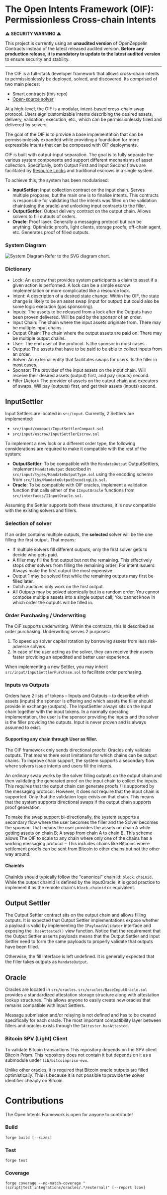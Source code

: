 # The Open Intents Framework (OIF): Permissionless Cross-chain Intents

⚠️ **SECURITY WARNING** ⚠️

This project is currently using an **unaudited version** of OpenZeppelin Contracts instead of the latest released audited version. **Before any production release, it is mandatory to update to the latest audited version** to ensure security and stability.

---

The OIF is a full-stack developer framework that allows cross-chain intents to permissionlessly be deployed, solved, and discovered. Its comprised of two main pieces:
- Smart contracts (this repo)
- [Open-source solver](https://github.com/openintentsframework/oif-solvers)

At a high-level, the OIF is a modular, intent-based cross-chain swap protocol. Users sign customizable intents describing the desired assets, delivery, validation, execution, etc., which can be permissionlessly filled and delivered by solvers.

The goal of the OIF is to provide a base implementation that can be permissionlessly expanded while providing a foundation for more expressible intents that can be composed with OIF deployments.

OIF is built with output-input separation. The goal is to fully separate the various system components and support different mechanisms of asset collection. Specifically, both Output First and Input Second flows are facilitated by [Resource Locks](https://docs.onebalance.io/concepts/resource-locks) and traditional escrows in a single system. 

To achieve this, the system has been modularised:
- **InputSettler**: Input collection contract on the input chain. Serves multiple proposes, but the main one is to finalise intents. This contracts is responsible for validating that the intents was filled on the validation chain(using the oracle) and unlocking input contracts to the filler.
- **OutputSettler**: Output delivery contract on the output chain. Allows solvers to fill outputs of orders.
- **Oracle**: Proof layer. Generally a messaging protocol but can be anything: Optimistic proofs, light clients, storage proofs, off-chain agent, etc. Generates proof of filled outputs.

### System Diagram
![System Diagram](./high-level-0.svg)
Refer to the SVG diagram chart.

### Dictionary 

- Lock: An escrow that provides system participants a claim to asset if a given action is performed. A lock can be a simple escrow implementation or more complicated like a resource lock.
- Intent: A description of a desired state change. Within the OIF, the state change is likely to be an asset swap (input for output) but could also be some logic execution (gas sponsoring).
- Inputs: The assets to be released from a lock after the Outputs have been proven delivered. Will be paid by the sponsor of an order.
- Input Chain: The chain where the input assets originate from. There may be multiple input chains.
- Output Chain: The chain where the output assets are paid on. There may be multiple output chains.
- User: The end user of the protocol. Is the sponsor in most cases.
- Outputs: The assets that have to be paid to be able to collect inputs from an order. 
- Solver: An external entity that facilitates swaps for users. Is the filler in most cases.
- Sponsor: The provider of the input assets on the input chain. Will receive their desired assets (output) first, and pay (inputs) second.
- Filler (Actor): The provider of assets on the output chain and executors of swaps. Will pay (outputs) first, and get their assets (inputs) second.

## InputSettler

Input Settlers are located in `src/input`. Currently, 2 Settlers are implemented:
- `src/input/compact/InputSettlerCompact.sol`
- `src/input/escrow/InputSettlerEscrow.sol`

To implement a new lock or a different order type, the following considerations are required to make it compatible with the rest of the system:
- **OutputSettler**: To be compatible with the `MandateOutput` OutputSettlers, implement `MandateOutput` described in `src/input/types/MandateOutputType.sol` using the encoding scheme from `src/libs/MandateOutputEncodingLib.sol`.
- **Oracle**: To be compatible with OIF oracles, implement a validation function that calls either of the `IInputOracle` functions from `src/interfaces/IInputOracle.sol`.

Assuming the Settler supports both these structures, it is now compatible with the existing solvers and fillers.

### Selection of solver

If an order contains multiple outputs, the **selected** solver will be the one filling the first output. That means:
- If multiple solvers fill different outputs, only the first solver gets to decide who gets paid.
- A filler may fill the first output but not the remaining. This effectively stops other solvers from filling the remaining order; For intent issuers: Always make the first output the most expensive.
- Output 1 may be solved first while the remaining outputs may first be filled later.
- Dutch auctions only work on the first output.
- All Outputs may be solved atomically but in a random order. You cannot compose multiple assets into a single output call; You cannot know in which order the outputs will be filled in.

###  Order Purchasing / Underwriting

The OIF supports underwriting. Within the contracts, this is described as order purchasing. Underwriting serves 2 purposes:
1. To speed up solver capital rotation by borrowing assets from less risk-adverse solvers.
2. In case of the user acting as the solver, they can receive their assets faster providing an expedited and better user experience.

When implementing a new Settler, you may inherit `src/input/InputSettlerPurchase.sol` to facilitate order purchasing.

### Inputs vs Outputs

Orders have 2 lists of tokens – Inputs and Outputs – to describe which assets (inputs) the sponsor is offering and which assets the filler should provide in exchange (outputs).
The InputSettler always sits on the input chain together with the input tokens.
In a normally operating implementation, the user is the sponsor providing the inputs and the solver is the filler providing the outputs. Input is never proven and is always assumed to exist.

#### Supporting any chain through User as filler. 

The OIF framework only sends directional proofs: Oracles only validate outputs. That means there exist limitations for which chains can be output chains. To improve chain support, the system supports a secondary flow where solvers issue intents and users fill the intents.

An ordinary swap works by the solver filling outputs on the output chain and then validating the generated proof on the input chain to collect the inputs. This requires that the output chain can generate proofs / is supported by the messaging protocol. However, it does not require that the input chain is supported. Only that the validation logic exists on that chain.
This means that the system supports directional swaps if the output chain supports proof generation.

To make the swap support bi-directionally, the system supports a secondary flow where the user becomes the filler and the Solver becomes the sponsor. That means the user provides the assets on chain A while getting assets on chain B; A swap from chain A to chain B.
This scheme allows The OIF to scale to any chain where only one of the chains has a working messaging protocol – This includes chains like Bitcoins where settlement proofs can be sent from Bitcoin to other chains but not the other way around.

#### ChainIds

ChainIds should typically follow the "canonical" chain id: `block.chainid`. While the output chainId is defined by the inputOracle, it is good practice to implement it as the remote chain's `block.chainid` or equivalent.

## Output Settler

The Output Settler contract sits on the output chain and allows filling outputs. It is expected that Output Settler implementations expose whether a payload is valid by implementing the `IPayloadValidator` interface and exposing the `.hasAttested()` view function. Notice that the requirement that the Output Settler asserts payloads means that the Output Settler and Input Settler need to form the same payloads to properly validate that outputs have been filled.

Otherwise, the fill interface is left undefined. It is generally expected that the filler takes outputs as `MandateOutput`.

## Oracle

Oracles are located in `src/oracles`. `src/oracles/BaseInputOracle.sol` provides a standardized attestation storage structure along with attestation lookup structures. This allows anyone to easily create new oracles that remains compatible with Input Settlers.

Message submission and/or relaying is not defined and has to be created specifically for each oracle. The most important compatibility layer between fillers and oracles exists through the `IAttester.hasAttested`.

### Bitcoin SPV (Light) Client

To validate Bitcoin transactions This repository depends on the SPV client Bitcoin Prism. This repository does not contain it but depends on it as a submodule under `lib/bitcoinprism-evm`.

Unlike other oracles, it is required that Bitcoin oracle outputs are filled optimistically. This is because it is not possible to provide the solver identifier cheaply on Bitcoin.

# Contributions

The Open Intents Framework is open for anyone to contribute!

### Build

```shell
forge build [--sizes]
```

### Test

```shell
forge test
```

### Coverage

```shell
forge coverage --no-match-coverage "(script|test|integrations/oracles/.*/external)" [--report lcov]
```